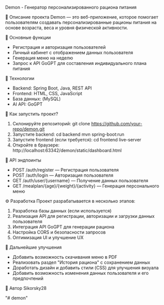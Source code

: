 Demon - Генератор персонализированного рациона питания

📌 Описание проекта
Demon — это веб-приложение, которое помогает пользователям создавать персонализированные рационы питания на основе возраста, веса и уровня физической активности.

🚀 Основные функции
- Регистрация и авторизация пользователей
- Личный кабинет с отображением данных пользователя
- Генерация меню на неделю
- Запрос к API GoGPT для составления индивидуального плана питания

🔧 Технологии
- Backend: Spring Boot, Java, REST API
- Frontend: HTML, CSS, JavaScript
- База данных: (MySQL)
- AI API: GoGPT

📖 Как запустить проект?
1. Склонируйте репозиторий:
   git clone https://github.com/your-repo/demon.git
2. Запустите backend:
   cd backend
   mvn spring-boot:run
3. Запустите frontend (если требуется):
   cd frontend
   live-server
4. Откройте в браузере:
   http://localhost:63342/demon/static/dashboard.html

📝 API эндпоинты
- POST /auth/register — Регистрация пользователя
- POST /auth/login — Авторизация пользователя
- GET /auth/user/{username} — Получение данных пользователя
- GET /mealplan/{age}/{weight}/{activity} — Генерация персонального меню

⚙️ Разработка
Проект разрабатывается в несколько этапов:
1. Разработка базы данных (если используется)
2. Реализация API для регистрации, авторизации и загрузки данных пользователя
3. Интеграция API GoGPT для генерации рациона
4. Настройка CORS и безопасности запросов
5. Оптимизация UI и улучшение UX

🔮 Дальнейшие улучшения
- Добавить возможность скачивания меню в PDF
- Реализовать раздел "История рациона" с сохранением данных
- Доработать дизайн и добавить стили (CSS) для улучшения визуала
- Добавить возможность изменения данных пользователя и его предпочтений

📌 Автор
Sikorsky28

"# demon" 
